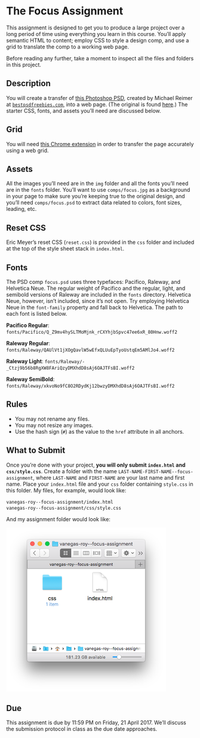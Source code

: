# The Focus Assignment

This assignment is designed to get you to produce a large project over a long period of time using everything you learn in this course. You’ll apply semantic HTML to content; employ CSS to style a design comp, and use a grid to translate the comp to a working web page.

Before reading any further, take a moment to inspect all the files and folders in this project.

## Description

You will create a transfer of [this Photoshop PSD](comps/focus.psd), created by Michael Reimer at [`bestpsdfreebies.com`](www.bestpsdfreebies.com), into a web page. (The original is found [here](http://www.bestpsdfreebies.com/freebie/focus-psd-theme/).) The starter CSS, fonts, and assets you’ll need are discussed below.

## Grid

You will need [this Chrome extension](https://github.com/code-warrior/the-modular-grid) in order to transfer the page accurately using a web grid.

## Assets

All the images you’ll need are in the `img` folder and all the fonts you’ll need are in the `fonts` folder. You’ll want to use `comps/focus.jpg` as a background in your page to make sure you’re keeping true to the original design, and you’ll need `comps/focus.psd` to extract data related to colors, font sizes, leading, etc.

## Reset CSS

Eric Meyer’s reset CSS (`reset.css`) is provided in the `css` folder and included at the top of the style sheet stack in `index.html`.

## Fonts

The PSD comp `focus.psd` uses three typefaces: Pacifico, Raleway, and Helvetica Neue. The regular weight of Pacifico and the regular, light, and semibold versions of Raleway are included in the `fonts` directory. Helvetica Neue, however, isn’t included, since it’s not open. Try employing Helvetica Neue in the `font-family` property and fall back to Helvetica. The path to each font is listed below.

**Pacifico Regular**: `fonts/Pacifico/Q_Z9mv4hySLTMoMjnk_rCXYhjbSpvc47ee6xR_80Hnw.woff2`

**Raleway Regular**: `fonts/Raleway/QAUlVt1jXOgQavlW5wEfxQLUuEpTyoUstqEm5AMlJo4.woff2`

**Raleway Light**: `fonts/Raleway/-_Ctzj9b56b8RgXW8FAriQzyDMXhdD8sAj6OAJTFsBI.woff2`

**Raleway SemiBold**: `fonts/Raleway/xkvoNo9fC8O2RDydKj12bwzyDMXhdD8sAj6OAJTFsBI.woff2`


## Rules

- You may not rename any files.
- You may not resize any images.
- Use the hash sign (`#`) as the value to the `href` attribute in all anchors.

## What to Submit

Once you’re done with your project, **you will only submit `index.html` and `css/style.css`**. Create a folder with the name `LAST-NAME-FIRST-NAME--focus-assignment`, where `LAST-NAME` and `FIRST-NAME` are your last name and first name. Place your `index.html` file and your `css` folder containing `style.css` in this folder. My files, for example, would look like:

    vanegas-roy--focus-assignment/index.html
    vanegas-roy--focus-assignment/css/style.css

And my assignment folder would look like:

![](assignment-submission-example.png)

## Due

This assignment is due by 11:59 PM on Friday, 21 April 2017. We’ll discuss the submission protocol in class as the due date approaches.

